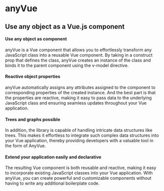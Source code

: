 # anyVue
## Use any object as a Vue.js component

#### Use any object as component
anyVue is a Vue component that allows you to effortlessly transform any JavaScript class into a reusable Vue component. By taking in a construct prop that defines the class, anyVue creates an instance of the class and binds it to the parent component using the v-model directive.

#### Reactive object properties
anyVue automatically assigns any attributes assigned to the component to corresponding properties of the created instance. And the best part is that the properties are reactive, making it easy to pass data to the underlying JavaScript class and ensuring seamless updates throughout your Vue application.

#### Trees and graphs possible
In addition, the library is capable of handling intricate data structures like trees. This makes it effortless to integrate such complex data structures into your Vue application, thereby providing developers with a valuable tool in the form of AnyVue.

#### Extend your application easily and declarative
The resulting Vue component is both reusable and reactive, making it easy to incorporate existing JavaScript classes into your Vue application. With anyVue, you can create powerful and customizable components without having to write any additional boilerplate code.
